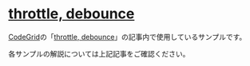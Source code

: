 # [throttle, debounce](http://example.com)

[CodeGrid](http://www.codegrid.net/)の「[throttle, debounce](http://example.com)」の記事内で使用しているサンプルです。

各サンプルの解説については上記記事をご確認ください。

